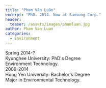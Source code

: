 ```yaml
---
title: "Phạm Văn Luân"
excerpt: "PhD. 2014. Now at Samsung Corp."
header:
  teaser: /assets/images/phamluan.jpg
author: Pham Van Luan
categories:
  - Environment
---
```


<div class="container">
  <div id="timeline">
    <div class="timelineitem">
     <div class="tdate">Spring 2014-?</div>
      <div class="ttitle">Kyunghee University: PhD's Degree</div>
      <div class="tdesc">Environment Technology.</div>
    </div>
    <div class="timelineitem">
      <div class="tdate">2009-2014
      </div>
      <div class="ttitle">Hung Yen University: Bachelor's Degree</div>
      <div class="tdesc">Major in Environmental Technology.</div>
    </div>
  </div>
</div>